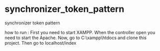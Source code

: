 # synchronizer_token_pattern
synchronizer token pattern

how to run :
First you need to start XAMPP. 
When the controller open you need to start the Apache. 
Now, go to C:\xampp\htdocs and clone this project.
Then go to localhost/index
